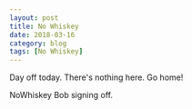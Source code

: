 ```yaml
---
layout: post
title: No Whiskey
date: 2018-03-16
category: blog
tags: [No Whiskey]
---
```


Day off today. There's nothing here. Go home!

NoWhiskey Bob signing off.
